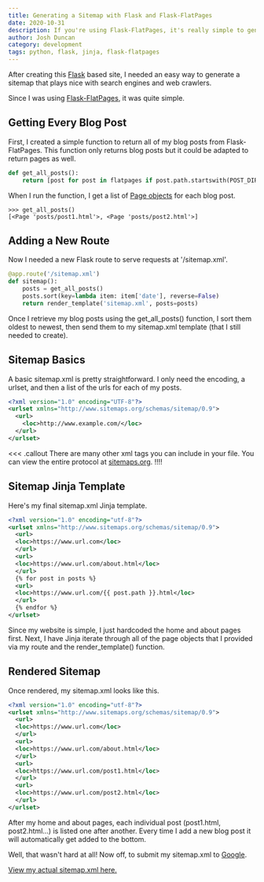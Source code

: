```yaml
---
title: Generating a Sitemap with Flask and Flask-FlatPages
date: 2020-10-31
description: If you're using Flask-FlatPages, it's really simple to generate a sitemap that plays nice with search engines and helps your website get noticed.
author: Josh Duncan
category: development
tags: python, flask, jinja, flask-flatpages
---
```


After creating this [Flask][flask] based site, I needed an easy way to generate a sitemap that plays nice with search engines and web crawlers.

[flask]: https://flask.palletsprojects.com/

Since I was using [Flask-FlatPages][flatpages], it was quite simple.

[flatpages]: https://pythonhosted.org/Flask-FlatPages/

## Getting Every Blog Post

First, I created a simple function to return all of my blog posts from Flask-FlatPages. This function only returns blog posts but it could be adapted to return pages as well.

```python
def get_all_posts():
    return [post for post in flatpages if post.path.startswith(POST_DIR)]
```

When I run the function, I get a list of [Page objects][page-objects] for each blog post.

[page-objects]: https://pythonhosted.org/Flask-FlatPages/#flask_flatpages.Page

```pycon
>>> get_all_posts()
[<Page 'posts/post1.html'>, <Page 'posts/post2.html'>]
```

## Adding a New Route

Now I needed a new Flask route to serve requests at '/sitemap.xml'.

```python
@app.route('/sitemap.xml')
def sitemap():
    posts = get_all_posts()
    posts.sort(key=lambda item: item['date'], reverse=False)
    return render_template('sitemap.xml', posts=posts)
```

Once I retrieve my blog posts using the get_all_posts() function, I sort them oldest to newest, then send them to my sitemap.xml template (that I still needed to create).

## Sitemap Basics

A basic sitemap.xml is pretty straightforward. I only need the encoding, a urlset, and then a list of the urls for each of my posts.

```xml
<?xml version="1.0" encoding="UTF-8"?>
<urlset xmlns="http://www.sitemaps.org/schemas/sitemap/0.9">
  <url>
    <loc>http://www.example.com/</loc>
  </url>
</urlset>
```

<<< .callout
There are many other xml tags you can include in your file. You can view the entire protocol at [sitemaps.org][sitemaps-protocol].
!!!!

[sitemaps-protocol]: https://www.sitemaps.org/protocol.html

## Sitemap Jinja Template

Here's my final sitemap.xml Jinja template.

```xml
<?xml version="1.0" encoding="utf-8"?>
<urlset xmlns="http://www.sitemaps.org/schemas/sitemap/0.9">
  <url>
  <loc>https://www.url.com</loc>
  </url>
  <url>
  <loc>https://www.url.com/about.html</loc>
  </url>
  {% for post in posts %}
  <url>
  <loc>https://www.url.com/{{ post.path }}.html</loc>
  </url>
  {% endfor %}
</urlset>
```

Since my website is simple, I just hardcoded the home and about pages first. Next, I have Jinja iterate through all of the page objects that I provided via my route and the render_template() function.

## Rendered Sitemap

Once rendered, my sitemap.xml looks like this.

```xml
<?xml version="1.0" encoding="utf-8"?>
<urlset xmlns="http://www.sitemaps.org/schemas/sitemap/0.9">
  <url>
  <loc>https://www.url.com</loc>
  </url>
  <url>
  <loc>https://www.url.com/about.html</loc>
  </url>
  <url>
  <loc>https://www.url.com/post1.html</loc>
  </url>
  <url>
  <loc>https://www.url.com/post2.html</loc>
  </url>
</urlset>
```

After my home and about pages, each individual post (post1.html, post2.html...) is listed one after another. Every time I add a new blog post it will automatically get added to the bottom.

Well, that wasn't hard at all! Now off, to submit my sitemap.xml to [Google][google].

[google]: https://support.google.com/webmasters/answer/7451001

[View my actual sitemap.xml here.][sitemap]

[sitemap]: https://joshbduncan.com/sitemap.xml
